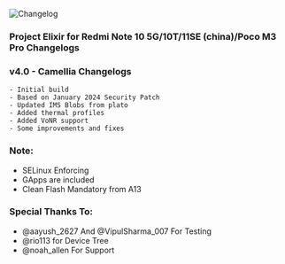 ![Changelog](https://i.imgur.com/MsgqFFz.png)

### **Project Elixir for Redmi Note 10 5G/10T/11SE (china)/Poco M3 Pro Changelogs**

### v4.0 - Camellia Changelogs
```
- Initial build
- Based on January 2024 Security Patch
- Updated IMS Blobs from plato
- Added thermal profiles
- Added VoNR support
- Some improvements and fixes
```

### Note: 
- SELinux Enforcing
- GApps are included
- Clean Flash Mandatory from A13

### Special Thanks To:
- @aayush_2627 And @VipulSharma_007 For Testing
- @rio113 for Device Tree
- @noah_allen For Support

